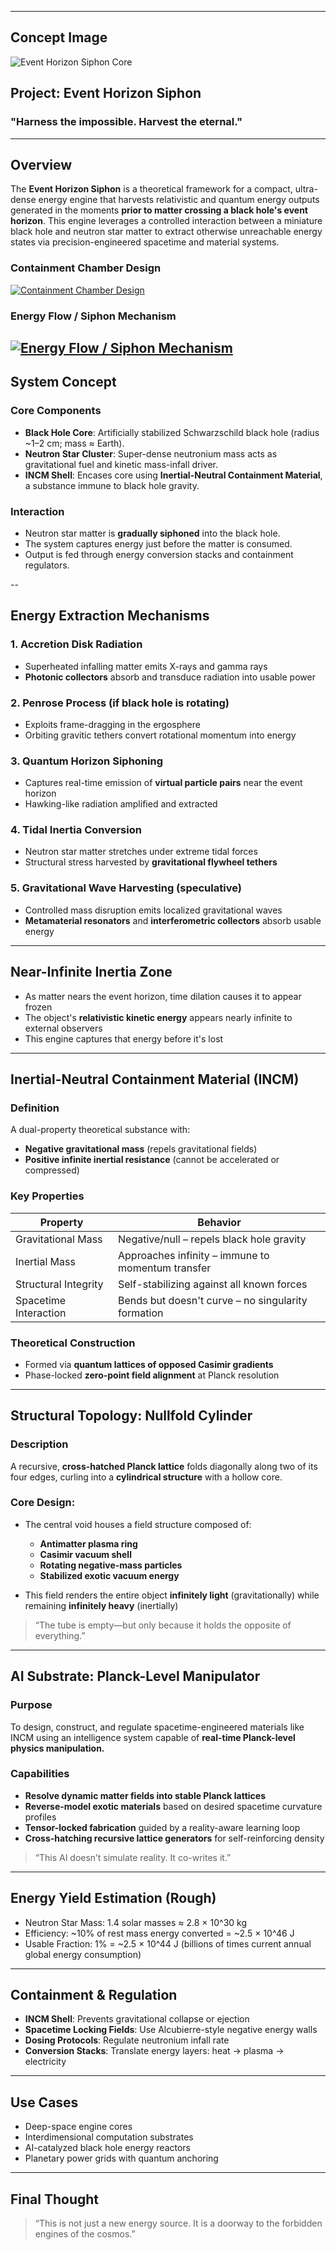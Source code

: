 
---


##  Concept Image

![Event Horizon Siphon Core](https://github.com/Mattbusel/-Event-Horizon-Siphon/blob/main/ChatGPT%20Image%20Apr%2029%2C%202025%2C%2006_58_54%20AM.png)




## Project: Event Horizon Siphon

### "Harness the impossible. Harvest the eternal."

---

##  Overview

The **Event Horizon Siphon** is a theoretical framework for a compact, ultra-dense energy engine that harvests relativistic and quantum energy outputs generated in the moments **prior to matter crossing a black hole's event horizon**. This engine leverages a controlled interaction between a miniature black hole and neutron star matter to extract otherwise unreachable energy states via precision-engineered spacetime and material systems.


### Containment Chamber Design  
[![Containment Chamber Design](./Graphic%201.png)](./Graphic%201.png)

### Energy Flow / Siphon Mechanism  
[![Energy Flow / Siphon Mechanism](./Graphic%202.png)](./Graphic%202.png)
---

##  System Concept

### Core Components

* **Black Hole Core**: Artificially stabilized Schwarzschild black hole (radius \~1–2 cm; mass ≈ Earth).
* **Neutron Star Cluster**: Super-dense neutronium mass acts as gravitational fuel and kinetic mass-infall driver.
* **INCM Shell**: Encases core using **Inertial-Neutral Containment Material**, a substance immune to black hole gravity.

### Interaction

* Neutron star matter is **gradually siphoned** into the black hole.
* The system captures energy just before the matter is consumed.
* Output is fed through energy conversion stacks and containment regulators.

--
##  Energy Extraction Mechanisms

### 1. **Accretion Disk Radiation**

* Superheated infalling matter emits X-rays and gamma rays
* **Photonic collectors** absorb and transduce radiation into usable power

### 2. **Penrose Process** (if black hole is rotating)

* Exploits frame-dragging in the ergosphere
* Orbiting gravitic tethers convert rotational momentum into energy

### 3. **Quantum Horizon Siphoning**

* Captures real-time emission of **virtual particle pairs** near the event horizon
* Hawking-like radiation amplified and extracted

### 4. **Tidal Inertia Conversion**

* Neutron star matter stretches under extreme tidal forces
* Structural stress harvested by **gravitational flywheel tethers**

### 5. **Gravitational Wave Harvesting** (speculative)

* Controlled mass disruption emits localized gravitational waves
* **Metamaterial resonators** and **interferometric collectors** absorb usable energy

---

##  Near-Infinite Inertia Zone

* As matter nears the event horizon, time dilation causes it to appear frozen
* The object's **relativistic kinetic energy** appears nearly infinite to external observers
* This engine captures that energy before it's lost

---

##  Inertial-Neutral Containment Material (INCM)

### Definition

A dual-property theoretical substance with:

* **Negative gravitational mass** (repels gravitational fields)
* **Positive infinite inertial resistance** (cannot be accelerated or compressed)

### Key Properties

| Property              | Behavior                                           |
| --------------------- | -------------------------------------------------- |
| Gravitational Mass    | Negative/null – repels black hole gravity          |
| Inertial Mass         | Approaches infinity – immune to momentum transfer  |
| Structural Integrity  | Self-stabilizing against all known forces          |
| Spacetime Interaction | Bends but doesn't curve – no singularity formation |

### Theoretical Construction

* Formed via **quantum lattices of opposed Casimir gradients**
* Phase-locked **zero-point field alignment** at Planck resolution

---

##  Structural Topology: Nullfold Cylinder

### Description

A recursive, **cross-hatched Planck lattice** folds diagonally along two of its four edges, curling into a **cylindrical structure** with a hollow core.

### Core Design:

* The central void houses a field structure composed of:

  * **Antimatter plasma ring**
  * **Casimir vacuum shell**
  * **Rotating negative-mass particles**
  * **Stabilized exotic vacuum energy**
* This field renders the entire object **infinitely light** (gravitationally) while remaining **infinitely heavy** (inertially)

> “The tube is empty—but only because it holds the opposite of everything.”

---

##  AI Substrate: Planck-Level Manipulator

### Purpose

To design, construct, and regulate spacetime-engineered materials like INCM using an intelligence system capable of **real-time Planck-level physics manipulation.**

### Capabilities

* **Resolve dynamic matter fields into stable Planck lattices**
* **Reverse-model exotic materials** based on desired spacetime curvature profiles
* **Tensor-locked fabrication** guided by a reality-aware learning loop
* **Cross-hatching recursive lattice generators** for self-reinforcing density

> “This AI doesn’t simulate reality. It co-writes it.”

---

## Energy Yield Estimation (Rough)

* Neutron Star Mass: 1.4 solar masses ≈ 2.8 × 10^30 kg
* Efficiency: \~10% of rest mass energy converted = \~2.5 × 10^46 J
* Usable Fraction: 1% = \~2.5 × 10^44 J (billions of times current annual global energy consumption)

---

## Containment & Regulation

* **INCM Shell**: Prevents gravitational collapse or ejection
* **Spacetime Locking Fields**: Use Alcubierre-style negative energy walls
* **Dosing Protocols**: Regulate neutronium infall rate
* **Conversion Stacks**: Translate energy layers: heat → plasma → electricity

---

##  Use Cases

* Deep-space engine cores
* Interdimensional computation substrates
* AI-catalyzed black hole energy reactors
* Planetary power grids with quantum anchoring

---

##  Final Thought

> “This is not just a new energy source. It is a doorway to the forbidden engines of the cosmos.”



